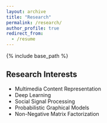 ```yaml
---
layout: archive
title: "Research"
permalink: /research/
author_profile: true
redirect_from:
  - /resume
---
```


{% include base_path %}

## Research Interests

* Multimedia Content Representation
* Deep Learning
* Social Signal Processing
* Probabilistic Graphical Models
* Non-Negative Matrix Factorization


